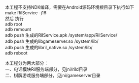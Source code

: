 本工程不支持NDK编译，需要在Android源码环境根目录下执行如下 \
make RilService -j16 \
然后 执行 \
adb root \
adb remount \
adb push 生成的RilService.apk          /system/app/RilService/ \
adb push 生成的libgameserver.so        /system/lib/ \
adb push 生成的libril_native.so        /system/lib/ \
adb reboot

本工程分为两大部分： \
 一、电话模块Ril服务端部分，见jni/rild目录 \
 二、棋牌游戏服务端部分，见jni/gameserver目录

   
